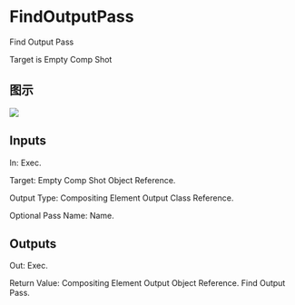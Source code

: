 # FindOutputPass

Find Output Pass

Target is Empty Comp Shot

## 图示

![]($-20221218-18291346.png)

## Inputs

In: Exec.

Target: Empty Comp Shot Object Reference.

Output Type: Compositing Element Output Class Reference.

Optional Pass Name: Name.  

## Outputs

Out: Exec.

Return Value: Compositing Element Output Object Reference. Find Output Pass.

